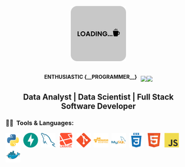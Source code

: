 <div align="center">
<img src="https://github.com/Suhail-Ahm/Suhail-Ahm/blob/main/images/main.svg" alt="" width="150">
</div>
<br>
<p align="center"><b>ENTHUSIASTIC {__PROGRAMMER__} &#160; </b> <img width="20" align="middle" src="https://media.giphy.com/media/LMt9638dO8dftAjtco/giphy.gif" /><img width="20" align="middle" src="https://media.giphy.com/media/iDaCeaKrHhUI1I8e2b/giphy.gif" /></p>
<h2 align="center">Data Analyst | Data Scientist | Full Stack Software Developer</h2>

### :man_technologist: &nbsp;Tools & Languages:

<p align=left>
<img align="middle" src="https://github.com/devicons/devicon/blob/master/icons/python/python-original.svg" width="40" height="40" />&nbsp;
<img align="middle" src="https://github.com/devicons/devicon/blob/master/icons/fastapi/fastapi-original.svg" title="FastAPI" width="40" height="40" />&nbsp;
<img align="middle" src="https://github.com/devicons/devicon/blob/master/icons/mysql/mysql-original.svg" width="40" height="40" />&nbsp;
<img align="middle" src="https://github.com/devicons/devicon/blob/master/icons/laravel/laravel-plain-wordmark.svg" width="40" height="40" />&nbsp;
<img align="middle" src="https://github.com/devicons/devicon/blob/master/icons/git/git-original.svg" title="Git" **alt="Git" width="40" height="40"/>&nbsp;
  <img align="middle" src="https://github.com/devicons/devicon/blob/master/icons/amazonwebservices/amazonwebservices-plain-wordmark.svg" title="AWS" alt="AWS" width="40" height="40"/>&nbsp;
  <img align="middle" src="https://github.com/devicons/devicon/blob/master/icons/mysql/mysql-original-wordmark.svg" title="MySQL"  alt="MySQL" width="40" height="40"/>&nbsp;
  <img align="middle" src="https://github.com/devicons/devicon/blob/master/icons/css3/css3-plain-wordmark.svg"  title="CSS3" alt="CSS" width="40" height="40"/>&nbsp;
<img align="middle" src="https://github.com/devicons/devicon/blob/master/icons/html5/html5-original.svg" title="HTML5" alt="HTML" width="40" height="40"/>&nbsp;
<img align="middle" src="https://github.com/devicons/devicon/blob/master/icons/javascript/javascript-original.svg" title="JavaScript" alt="JavaScript" width="40" height="40"/>&nbsp;
  <img align="middle" src="https://github.com/devicons/devicon/blob/master/icons/docker/docker-original.svg" title="Docker" alt="Docker" width="40" height="40"/>&nbsp;
</p>
